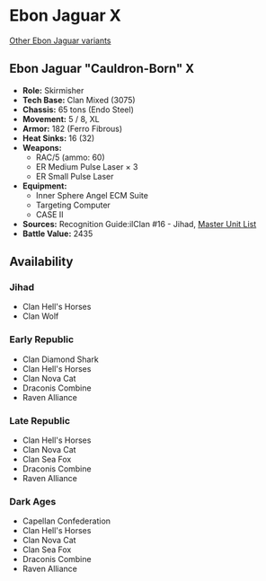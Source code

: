 # Ebon Jaguar X

[Other Ebon Jaguar variants](../ebon_jaguar.md)

## Ebon Jaguar "Cauldron-Born" X
- **Role:** Skirmisher
- **Tech Base:** Clan Mixed (3075)
- **Chassis:** 65 tons (Endo Steel)
- **Movement:** 5 / 8, XL
- **Armor:** 182 (Ferro Fibrous)
- **Heat Sinks:** 16 (32)
- **Weapons:**
  - RAC/5 (ammo: 60)
  - ER Medium Pulse Laser × 3
  - ER Small Pulse Laser
- **Equipment:**
  - Inner Sphere Angel ECM Suite
  - Targeting Computer
  - CASE II
- **Sources:** Recognition Guide:ilClan #16 - Jihad, [Master Unit List](http://masterunitlist.info/Unit/Details/498/cauldron-born-ebon-jaguar-x)
- **Battle Value:** 2435

## Availability

### Jihad
- Clan Hell's Horses
- Clan Wolf

### Early Republic
- Clan Diamond Shark
- Clan Hell's Horses
- Clan Nova Cat
- Draconis Combine
- Raven Alliance

### Late Republic
- Clan Hell's Horses
- Clan Nova Cat
- Clan Sea Fox
- Draconis Combine
- Raven Alliance

### Dark Ages
- Capellan Confederation
- Clan Hell's Horses
- Clan Nova Cat
- Clan Sea Fox
- Draconis Combine
- Raven Alliance

